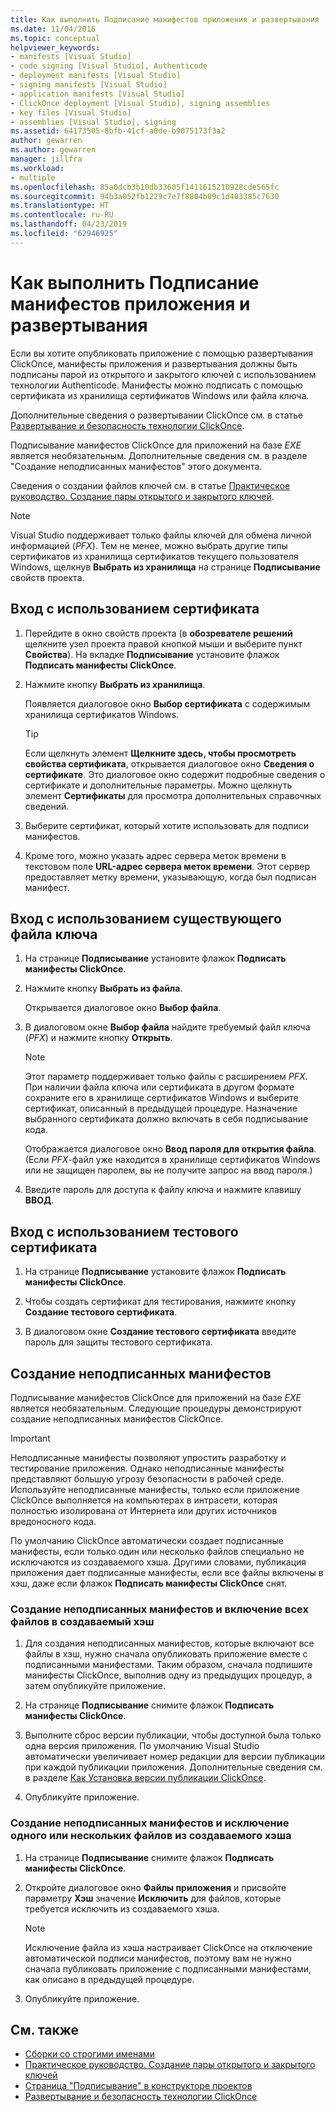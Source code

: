 ```yaml
---
title: Как выполнить Подписание манифестов приложения и развертывания
ms.date: 11/04/2016
ms.topic: conceptual
helpviewer_keywords:
- manifests [Visual Studio]
- code signing [Visual Studio], Authenticode
- deployment manifests [Visual Studio]
- signing manifests [Visual Studio]
- application manifests [Visual Studio]
- ClickOnce deployment [Visual Studio], signing assemblies
- key files [Visual Studio]
- assemblies [Visual Studio], signing
ms.assetid: 64173505-8bfb-41cf-a0de-b9075173f3a2
author: gewarren
ms.author: gewarren
manager: jillfra
ms.workload:
- multiple
ms.openlocfilehash: 85a0dcb3b10db33605f1411615210928cde565fc
ms.sourcegitcommit: 94b3a052fb1229c7e7f8804b09c1d403385c7630
ms.translationtype: HT
ms.contentlocale: ru-RU
ms.lasthandoff: 04/23/2019
ms.locfileid: "62946925"
---
```

# <a name="how-to-sign-application-and-deployment-manifests"></a>Как выполнить Подписание манифестов приложения и развертывания

Если вы хотите опубликовать приложение с помощью развертывания ClickOnce, манифесты приложения и развертывания должны быть подписаны парой из открытого и закрытого ключей с использованием технологии Authenticode. Манифесты можно подписать с помощью сертификата из хранилища сертификатов Windows или файла ключа.

 Дополнительные сведения о развертывании ClickOnce см. в статье [Развертывание и безопасность технологии ClickOnce](../deployment/clickonce-security-and-deployment.md).

 Подписывание манифестов ClickOnce для приложений на базе *EXE* является необязательным. Дополнительные сведения см. в разделе "Создание неподписанных манифестов" этого документа.

 Сведения о создании файлов ключей см. в статье [Практическое руководство. Создание пары открытого и закрытого ключей](/dotnet/framework/app-domains/how-to-create-a-public-private-key-pair).

> [!NOTE]
> Visual Studio поддерживает только файлы ключей для обмена личной информацией (*PFX*). Тем не менее, можно выбрать другие типы сертификатов из хранилища сертификатов текущего пользователя Windows, щелкнув **Выбрать из хранилища** на странице **Подписывание** свойств проекта.

## <a name="sign-using-a-certificate"></a>Вход с использованием сертификата

1. Перейдите в окно свойств проекта (в **обозревателе решений** щелкните узел проекта правой кнопкой мыши и выберите пункт **Свойства**). На вкладке **Подписывание** установите флажок **Подписать манифесты ClickOnce**.

2. Нажмите кнопку **Выбрать из хранилища**.

     Появляется диалоговое окно **Выбор сертификата** с содержимым хранилища сертификатов Windows.

    > [!TIP]
    > Если щелкнуть элемент **Щелкните здесь, чтобы просмотреть свойства сертификата**, открывается диалоговое окно **Сведения о сертификате**. Это диалоговое окно содержит подробные сведения о сертификате и дополнительные параметры. Можно щелкнуть элемент **Сертификаты** для просмотра дополнительных справочных сведений.

3. Выберите сертификат, который хотите использовать для подписи манифестов.

4. Кроме того, можно указать адрес сервера меток времени в текстовом поле **URL-адрес сервера меток времени**. Этот сервер предоставляет метку времени, указывающую, когда был подписан манифест.

## <a name="sign-using-an-existing-key-file"></a>Вход с использованием существующего файла ключа

1. На странице **Подписывание** установите флажок **Подписать манифесты ClickOnce**.

2. Нажмите кнопку **Выбрать из файла**.

     Открывается диалоговое окно **Выбор файла**.

3. В диалоговом окне **Выбор файла** найдите требуемый файл ключа (*PFX*) и нажмите кнопку **Открыть**.

    > [!NOTE]
    > Этот параметр поддерживает только файлы с расширением *PFX*. При наличии файла ключа или сертификата в другом формате сохраните его в хранилище сертификатов Windows и выберите сертификат, описанный в предыдущей процедуре. Назначение выбранного сертификата должно включать в себя подписывание кода.

     Отображается диалоговое окно **Ввод пароля для открытия файла**. (Если *PFX*-файл уже находится в хранилище сертификатов Windows или не защищен паролем, вы не получите запрос на ввод пароля.)

4. Введите пароль для доступа к файлу ключа и нажмите клавишу **ВВОД**.

## <a name="sign-using-a-test-certificate"></a>Вход с использованием тестового сертификата

1. На странице **Подписывание** установите флажок **Подписать манифесты ClickOnce**.

2. Чтобы создать сертификат для тестирования, нажмите кнопку **Создание тестового сертификата**.

3. В диалоговом окне **Создание тестового сертификата** введите пароль для защиты тестового сертификата.

## <a name="generate-unsigned-manifests"></a>Создание неподписанных манифестов

Подписывание манифестов ClickOnce для приложений на базе *EXE* является необязательным. Следующие процедуры демонстрируют создание неподписанных манифестов ClickOnce.

> [!IMPORTANT]
> Неподписанные манифесты позволяют упростить разработку и тестирование приложения. Однако неподписанные манифесты представляют большую угрозу безопасности в рабочей среде. Используйте неподписанные манифесты, только если приложение ClickOnce выполняется на компьютерах в интрасети, которая полностью изолирована от Интернета или других источников вредоносного кода.

 По умолчанию ClickOnce автоматически создает подписанные манифесты, если только один или несколько файлов специально не исключаются из создаваемого хэша. Другими словами, публикация приложения дает подписанные манифесты, если все файлы включены в хэш, даже если флажок **Подписать манифесты ClickOnce** снят.

### <a name="to-generate-unsigned-manifests-and-include-all-files-in-the-generated-hash"></a>Создание неподписанных манифестов и включение всех файлов в создаваемый хэш

1. Для создания неподписанных манифестов, которые включают все файлы в хэш, нужно сначала опубликовать приложение вместе с подписанными манифестами. Таким образом, сначала подпишите манифесты ClickOnce, выполнив одну из предыдущих процедур, а затем опубликуйте приложение.

2. На странице **Подписывание** снимите флажок **Подписать манифесты ClickOnce**.

3. Выполните сброс версии публикации, чтобы доступной была только одна версия приложения. По умолчанию Visual Studio автоматически увеличивает номер редакции для версии публикации при каждой публикации приложения. Дополнительные сведения см. в разделе [Как Установка версии публикации ClickOnce](../deployment/how-to-set-the-clickonce-publish-version.md).

4. Опубликуйте приложение.

### <a name="to-generate-unsigned-manifests-and-exclude-one-or-more-files-from-the-generated-hash"></a>Создание неподписанных манифестов и исключение одного или нескольких файлов из создаваемого хэша

1. На странице **Подписывание** снимите флажок **Подписать манифесты ClickOnce**.

2. Откройте диалоговое окно **Файлы приложения** и присвойте параметру **Хэш** значение **Исключить** для файлов, которые требуется исключить из создаваемого хэша.

    > [!NOTE]
    > Исключение файла из хэша настраивает ClickOnce на отключение автоматической подписи манифестов, поэтому вам не нужно сначала публиковать приложение с подписанными манифестами, как описано в предыдущей процедуре.

3. Опубликуйте приложение.

## <a name="see-also"></a>См. также

- [Сборки со строгими именами](/dotnet/framework/app-domains/strong-named-assemblies)
- [Практическое руководство. Создание пары открытого и закрытого ключей](/dotnet/framework/app-domains/how-to-create-a-public-private-key-pair)
- [Страница "Подписывание" в конструкторе проектов](../ide/reference/signing-page-project-designer.md)
- [Развертывание и безопасность технологии ClickOnce](../deployment/clickonce-security-and-deployment.md)